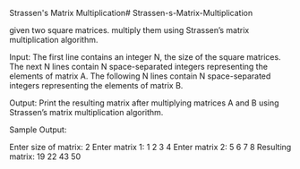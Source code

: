 Strassen's Matrix Multiplication# Strassen-s-Matrix-Multiplication

given two square matrices. multiply them using Strassen’s matrix multiplication algorithm.

Input:
The first line contains an integer N, the size of the square matrices.
The next N lines contain N space-separated integers representing the elements of matrix A.
The following N lines contain N space-separated integers representing the elements of matrix B.

Output:
Print the resulting matrix after multiplying matrices A and B using Strassen’s matrix multiplication algorithm.

Sample Output:

Enter size of matrix: 2
Enter matrix 1:
1 2
3 4
Enter matrix 2:
5 6
7 8
Resulting matrix:
19 22
43 50
